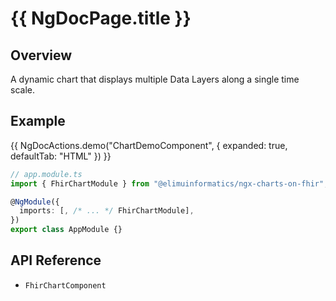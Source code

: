 # {{ NgDocPage.title }}

## Overview

A dynamic chart that displays multiple Data Layers along a single time scale.

## Example

{{ NgDocActions.demo("ChartDemoComponent", { expanded: true, defaultTab: "HTML" }) }}

```ts
// app.module.ts
import { FhirChartModule } from "@elimuinformatics/ngx-charts-on-fhir";

@NgModule({
  imports: [, /* ... */ FhirChartModule],
})
export class AppModule {}
```

## API Reference

- `FhirChartComponent`
